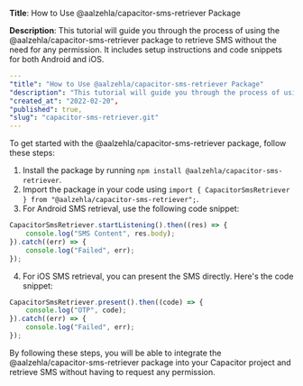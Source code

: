 **Title**: How to Use @aalzehla/capacitor-sms-retriever Package

**Description**: This tutorial will guide you through the process of using the @aalzehla/capacitor-sms-retriever package to retrieve SMS without the need for any permission. It includes setup instructions and code snippets for both Android and iOS.

```yaml
---
"title": "How to Use @aalzehla/capacitor-sms-retriever Package"
"description": "This tutorial will guide you through the process of using the @aalzehla/capacitor-sms-retriever package to retrieve SMS without the need for any permission. It includes setup instructions and code snippets for both Android and iOS.",
"created_at": "2022-02-20",
"published": true,
"slug": "capacitor-sms-retriever.git"
---
```

To get started with the @aalzehla/capacitor-sms-retriever package, follow these steps:
1. Install the package by running `npm install @aalzehla/capacitor-sms-retriever`.
2. Import the package in your code using `import { CapacitorSmsRetriever } from "@aalzehla/capacitor-sms-retriever";`.
3. For Android SMS retrieval, use the following code snippet:
```javascript
CapacitorSmsRetriever.startListening().then((res) => {
    console.log("SMS Content", res.body);
}).catch((err) => {
    console.log("Failed", err);
});
```
4. For iOS SMS retrieval, you can present the SMS directly. Here's the code snippet:
```javascript
CapacitorSmsRetriever.present().then((code) => {
    console.log("OTP", code);
}).catch((err) => {
    console.log("Failed", err);
});
```

By following these steps, you will be able to integrate the @aalzehla/capacitor-sms-retriever package into your Capacitor project and retrieve SMS without having to request any permission.